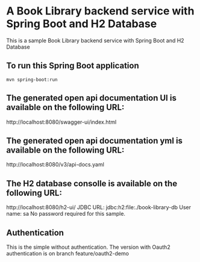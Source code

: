# A Book Library backend service with Spring Boot and H2 Database

This is a sample Book Library backend service with Spring Boot and H2 Database


## To run this Spring Boot application
```
mvn spring-boot:run
```

## The generated open api documentation UI is available on the following URL:
http://localhost:8080/swagger-ui/index.html

## The generated open api documentation yml is available on the following URL:
http://localhost:8080/v3/api-docs.yaml

## The H2 database consolle is available on the following URL:
http://localhost:8080/h2-ui/
JDBC URL: jdbc:h2:file:./book-library-db
User name: sa
No password required for this sample. 

## Authentication
This is the simple without authentication. The version with Oauth2 authentication is on branch feature/oauth2-demo  